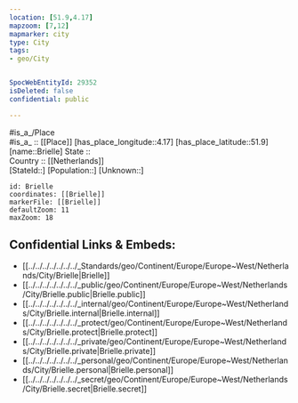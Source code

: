 ```yaml
---
location: [51.9,4.17] 
mapzoom: [7,12] 
mapmarker: city 
type: City
tags:
- geo/City


SpocWebEntityId: 29352
isDeleted: false
confidential: public

---
```

#is_a_/Place  
#is_a_ :: [[Place]] 
[has_place_longitude::4.17] 
[has_place_latitude::51.9] 
[name::Brielle] 
State ::  
Country :: [[Netherlands]]  
[StateId::] 
[Population::] 
[Unknown::] 


```leaflet
id: Brielle
coordinates: [[Brielle]] 
markerFile: [[Brielle]] 
defaultZoom: 11 
maxZoom: 18
```


## Confidential Links & Embeds: 
- [[../../../../../../../_Standards/geo/Continent/Europe/Europe~West/Netherlands/City/Brielle|Brielle]] 
- [[../../../../../../../_public/geo/Continent/Europe/Europe~West/Netherlands/City/Brielle.public|Brielle.public]] 
- [[../../../../../../../_internal/geo/Continent/Europe/Europe~West/Netherlands/City/Brielle.internal|Brielle.internal]] 
- [[../../../../../../../_protect/geo/Continent/Europe/Europe~West/Netherlands/City/Brielle.protect|Brielle.protect]] 
- [[../../../../../../../_private/geo/Continent/Europe/Europe~West/Netherlands/City/Brielle.private|Brielle.private]] 
- [[../../../../../../../_personal/geo/Continent/Europe/Europe~West/Netherlands/City/Brielle.personal|Brielle.personal]] 
- [[../../../../../../../_secret/geo/Continent/Europe/Europe~West/Netherlands/City/Brielle.secret|Brielle.secret]] 
